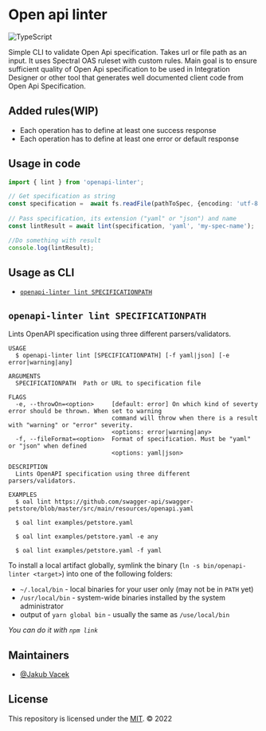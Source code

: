 # Open api linter

![TypeScript](https://img.shields.io/badge/%3C%2F%3E-Typescript-blue)

Simple CLI to validate Open Api specification. Takes url or file path as an input. It uses Spectral OAS ruleset with custom rules. Main goal is to ensure sufficient quality of Open Api specification to be used in Integration Designer or other tool that generates well documented client code from Open Api Specification.

## Added rules(WIP)
* Each operation has to define at least one success response
* Each operation has to define at least one error or default response


## Usage in code

```ts
import { lint } from 'openapi-linter';

// Get specification as string
const specification =  await fs.readFile(pathToSpec, {encoding: 'utf-8'});
      
// Pass specification, its extension ("yaml" or "json") and name
const lintResult = await lint(specification, 'yaml', 'my-spec-name');

//Do something with result
console.log(lintResult);
```

## Usage as CLI

  <!-- commands -->
* [`openapi-linter lint SPECIFICATIONPATH`](#openapi-linter-lint-specificationpath)

## `openapi-linter lint SPECIFICATIONPATH`

Lints OpenAPI specification using three different parsers/validators.

```
USAGE
  $ openapi-linter lint [SPECIFICATIONPATH] [-f yaml|json] [-e error|warning|any]

ARGUMENTS
  SPECIFICATIONPATH  Path or URL to specification file

FLAGS
  -e, --throwOn=<option>     [default: error] On which kind of severty error should be thrown. When set to warning
                             command will throw when there is a result with "warning" or "error" severity.
                             <options: error|warning|any>
  -f, --fileFormat=<option>  Format of specification. Must be "yaml" or "json" when defined
                             <options: yaml|json>

DESCRIPTION
  Lints OpenAPI specification using three different parsers/validators.

EXAMPLES
  $ oal lint https://github.com/swagger-api/swagger-petstore/blob/master/src/main/resources/openapi.yaml

  $ oal lint examples/petstore.yaml

  $ oal lint examples/petstore.yaml -e any

  $ oal lint examples/petstore.yaml -f yaml
```
<!-- commandsstop -->

To install a local artifact globally, symlink the binary (`ln -s bin/openapi-linter <target>`) into one of the following folders:

- `~/.local/bin` - local binaries for your user only (may not be in `PATH` yet)
- `/usr/local/bin` - system-wide binaries installed by the system administrator
- output of `yarn global bin` - usually the same as `/use/local/bin`

*You can do it with `npm link`*

## Maintainers

- [@Jakub Vacek](https://github.com/Jakub-Vacek)

## License

This repository is licensed under the [MIT](LICENSE).
© 2022
